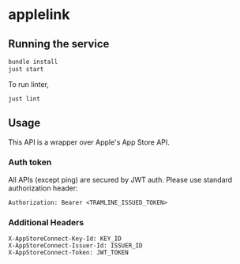 # applelink

## Running the service

```bash
bundle install
just start
```

To run linter,

```
just lint
```

## Usage

This API is a wrapper over Apple's App Store API.

### Auth token

All APIs (except ping) are secured by JWT auth. Please use standard authorization header:
```
Authorization: Bearer <TRAMLINE_ISSUED_TOKEN>
```

### Additional Headers

```
X-AppStoreConnect-Key-Id: KEY_ID
X-AppStoreConnect-Issuer-Id: ISSUER_ID
X-AppStoreConnect-Token: JWT_TOKEN
``` 
